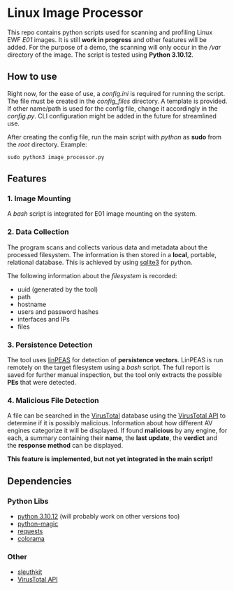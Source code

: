 # Linux Image Processor

This repo contains python scripts used for scanning and profiling Linux EWF *E01* images. It is still **work in progress** and other features will be added. For the purpose of a demo, the scanning will only occur in the */var* directory of the image. The script is tested using **Python 3.10.12**.

## How to use
Right now, for the ease of use, a *config.ini* is required for running the script. The file must be created in the *config_files* directory. A template is provided. If other name/path is used for the config file, change it accordingly in the *config.py*. CLI configuration might be added in the future for streamlined use.

After creating the config file, run the main script with *python* as **sudo** from the *root* directory. Example:
```
sudo python3 image_processor.py
```

## Features

### 1. Image Mounting
A *bash* script is integrated for E01 image mounting on the system.

### 2. Data Collection
The program scans and collects various data and metadata about the processed filesystem. The information is then stored in a **local**, portable, relational database. This is achieved by using [sqlite3](https://docs.python.org/3/library/sqlite3.html) for python.

The following information about the *filesystem* is recorded:
- uuid (generated by the tool)
- path
- hostname
- users and password hashes
- interfaces and IPs
- files

### 3. Persistence Detection
The tool uses [linPEAS](https://github.com/peass-ng/PEASS-ng/tree/master/linPEAS) for detection of **persistence vectors**. LinPEAS is run remotely on the target filesystem using a *bash* script. The full report is saved for further manual inspection, but the tool only extracts the possible **PEs** that were detected.

### 4. Malicious File Detection
A file can be searched in the [VirusTotal](https://www.virustotal.com/gui/home/upload) database using the [VirusTotal API](https://docs.virustotal.com/reference/overview) to determine if it is possibly malicious. Information about how different AV engines categorize it will be displayed. If found **malicious** by any engine, for each, a summary containing their **name**, the **last update**, the **verdict** and the **response method** can be displayed.

**This feature is implemented, but not yet integrated in the main script!**

## Dependencies
### Python Libs
- [python 3.10.12](https://www.python.org/downloads/release/python-31012/) (will probably work on other versions too)
- [python-magic](https://pypi.org/project/python-magic/)
- [requests](https://pypi.org/project/requests/)
- [colorama](https://pypi.org/project/colorama/)

### Other
- [sleuthkit](https://www.sleuthkit.org/sleuthkit/)
- [VirusTotal API](https://docs.virustotal.com/reference/overview)